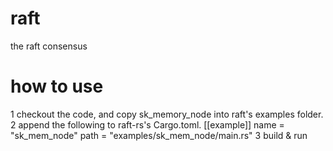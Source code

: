 # raft
the raft consensus

# how to use
1 checkout the code, and copy sk_memory_node into raft's examples folder.
2 append the following to raft-rs's Cargo.toml.
[[example]]
name = "sk_mem_node"
path = "examples/sk_mem_node/main.rs"
3 build & run
